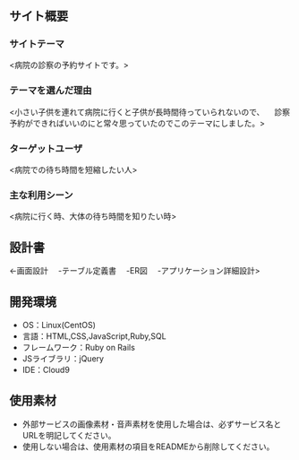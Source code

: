 # <reserpital >

## サイト概要
### サイトテーマ
<病院の診察の予約サイトです。>

### テーマを選んだ理由
<小さい子供を連れて病院に行くと子供が長時間待っていられないので、
　診察予約ができればいいのにと常々思っていたのでこのテーマにしました。>

### ターゲットユーザ
<病院での待ち時間を短縮したい人>

### 主な利用シーン
<病院に行く時、大体の待ち時間を知りたい時>

## 設計書
<-画面設計
　-テーブル定義書
　-ER図
　-アプリケーション詳細設計>

## 開発環境
- OS：Linux(CentOS)
- 言語：HTML,CSS,JavaScript,Ruby,SQL
- フレームワーク：Ruby on Rails
- JSライブラリ：jQuery
- IDE：Cloud9

## 使用素材
- 外部サービスの画像素材・音声素材を使用した場合は、必ずサービス名とURLを明記してください。
- 使用しない場合は、使用素材の項目をREADMEから削除してください。